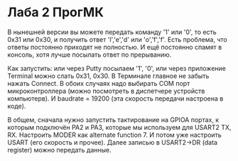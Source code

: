 # Лаба 2 ПрогМК

В нынешней версии вы можете передать команду '1' или '0', то есть 0x31 или 0x30, и получить ответ 'l','e','d' или 'o','f','f'. Есть проблема, что ответы постоянно приходят не полностью. И ещё постоянно спамят в консоль, хотя лучше посылать ответ по прерыванию.

Как запустить: или через Putty посылаем '1', '0', или через приложение Terminal можно слать 0x31, 0x30. В Терминале главное не забыть нажать Connect. В обоих случаях надо выбирать COM порт микроконтроллера (можно посмотреть в диспетчере устройств компьютерв). И baudrate = 19200 (эта скорость передачи настроена в коде). 

В общем, сначала нужно запустить тактирование на GPIOA портах, к которым подключён PA2 и PA3, которые мы используем для USART2 TX, RX. Настроить MODER как alternate function 7. И потом уже настроить USART (его скорость и прочее). Далее записью в USART2->DR (data register) можно передать данные.